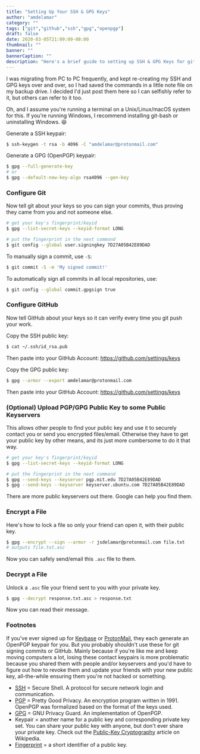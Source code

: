 ```yaml
---
title: "Setting Up Your SSH & GPG Keys"
author: "amdelamar"
category: ""
tags: ["git","github","ssh","gpg","openpgp"]
draft: false
date: 2020-03-05T21:09:09-08:00
thumbnail: ""
banner: ""
bannerCaption: ""
description: "Here's a brief guide to setting up SSH & GPG Keys for git and secure messaging."
---
```


I was migrating from PC to PC frequently, and kept re-creating my SSH and GPG
keys over and over, so I had saved the commands in a little note file on my
backup drive. I decided I'd just post them here so I can selfishly refer to it,
but others can refer to it too.

Oh, and I assume you're running a terminal on a Unix/Linux/macOS system for this.
If you're running Windows, I recommend installing git-bash or uninstalling Windows. 😆️

Generate a SSH keypair:

```bash
$ ssh-keygen -t rsa -b 4096 -C "amdelamar@protonmail.com"
```

Generate a GPG (OpenPGP) keypair:

```bash
$ gpg --full-generate-key
# or
$ gpg --default-new-key-algo rsa4096 --gen-key
```



### Configure Git

Now tell git about your keys so you can sign your commits, thus proving they came from you and not someone else.

```bash
# get your key's fingerprint/keyid
$ gpg --list-secret-keys --keyid-format LONG

# put the fingerprint in the next command
$ git config --global user.signingkey 7D27A05B42E89DAD
```

To manually sign a commit, use `-S`:

```bash
$ git commit -S -m 'My signed commit!'
```

To automatically sign all commits in all local repositories, use:

```bash
$ git config --global commit.gpgsign true
```



### Configure GitHub

Now tell GitHub about your keys so it can verify every time you git push your work.

Copy the SSH public key:

```bash
$ cat ~/.ssh/id_rsa.pub
```

Then paste into your GitHub Account: https://github.com/settings/keys

Copy the GPG public key:

```bash
$ gpg --armor --export amdelamar@protonmail.com
```

Then paste into your GitHub Account: https://github.com/settings/keys



### (Optional) Upload PGP/GPG Public Key to some Public Keyservers

This allows other people to find your public key and use it to securely contact
you or send you encrypted files/email. Otherwise they have to get your public
key by other means, and its just more cumbersome to do it that way.

```bash
# get your key's fingerprint/keyid
$ gpg --list-secret-keys --keyid-format LONG

# put the fingerprint in the next command
$ gpg --send-keys --keyserver pgp.mit.edu 7D27A05B42E89DAD
$ gpg --send-keys --keyserver keyserver.ubuntu.com 7D27A05B42E89DAD
```

There are more public keyservers out there. Google can help you find them.



### Encrypt a File

Here's how to lock a file so only your friend can open it, with their public key.

```bash
$ gpg --encrypt --sign --armor -r jsdelamar@protonmail.com file.txt
# outputs file.txt.asc
```

Now you can safely send/email this `.asc` file to them.



### Decrypt a File

Unlock a `.asc` file your friend sent to you with your private key.

```bash
$ gpg --decrypt response.txt.asc > response.txt
```

Now you can read their message.



### Footnotes

If you've ever signed up for [Keybase](https://keybase.io) or [ProtonMail](https://protonmail.com), they each generate an
OpenPGP keypair for you. But you probably shouldn't use these for git signing
commits or GitHub. Mainly because if you're like me and keep moving computers a
lot, losing these contact keypairs is more problematic because you shared them
with people and/or keyservers and you'd have to figure out how to revoke them
and update your friends with your new public key, all-the-while ensuring them
you're not hacked or something.

- [SSH](https://en.wikipedia.org/wiki/Secure_Shell) = Secure Shell. A protocol for secure network login and communication.
- [PGP](https://en.wikipedia.org/wiki/Pretty_Good_Privacy) = Pretty Good Privacy. An encryption program written in 1991. OpenPGP was formalized based on the format of the keys used.
- [GPG](https://en.wikipedia.org/wiki/GNU_Privacy_Guard) = GNU Privacy Guard. An implementation of OpenPGP.
- Keypair = another name for a public key and corresponding private key set. You
can share your public key with anyone, but don't ever share your private key.
Check out the [Public-Key Cryptography](https://en.wikipedia.org/wiki/Public-key_cryptography) article on Wikipedia.
- [Fingerprint](https://en.wikipedia.org/wiki/Public_key_fingerprint) = a short identifier of a public key.
